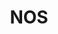 ---
# This topic lives at
# https://digital.gov/topics/nos

# Topic Title
title: "NOS"

# description — keep it short and clear
# summary: ""

# Weight
weight: 1

# For more information on managing topics,
# see https://github.com/GSA/digitalgov.gov/wiki/topics
---